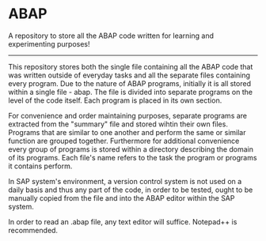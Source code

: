 # ABAP
A repository to store all the ABAP code written for learning and experimenting purposes!

---
This repository stores both the single file containing all the ABAP code that was written outside of everyday tasks and all the separate files containing every program. Due to the nature of ABAP programs, initially it is all stored within a single file - abap. The file is divided into separate programs on the level of the code itself. Each program is placed in its own section.

For convenience and order maintaining purposes, separate programs are extracted from the "summary" file and stored wihtin their own files. Programs that are similar to one
another and perform the same or similar function are grouped together. Furthermore for additional convenience every group of programs is stored within a directory describing the domain of its programs. Each file's name refers to the task the program or programs it contains perform.

In SAP system's environment, a version control system is not used on a daily basis and thus any part of the code, in order to be tested, ought to be manually copied from the file and into the ABAP editor within the SAP system.

In order to read an .abap file, any text editor will suffice. Notepad++ is recommended.
